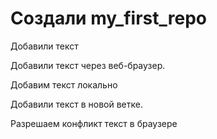 ﻿# Создали my_first_repo

Добавили текст 

Добавили текст через веб-браузер.

Добавим текст локально

Добавили текст в новой ветке.

Разрешаем конфликт текст в браузере

